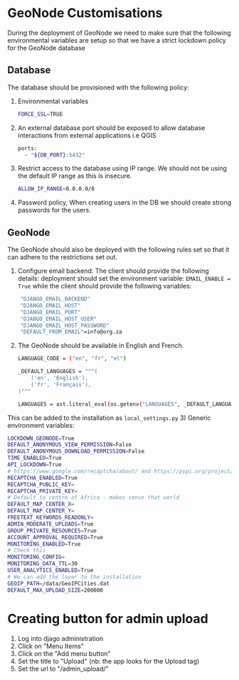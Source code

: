 # GeoNode Customisations

During the deployment of GeoNode we need to make sure that the following
environmental variables are setup so that we have a strict lockdown policy for 
the GeoNode database

## Database
The database should be provisioned with the following policy:

1) Environmental variables
    ```bash
    FORCE_SSL=TRUE
    
    ```
2) An external database port should be exposed to allow database interactions
from external applications i.e QGIS
    ```bash
    ports:
      - "${DB_PORT}:5432"
    ```
3) Restrict access to the database using IP range. We should not be using the 
default IP range as this is insecure.
    ```bash
    ALLOW_IP_RANGE=0.0.0.0/0
    ```
4) Password policy, When creating users in the DB we should create strong passwords for the users.


## GeoNode

The GeoNode should also be deployed with the following rules set so that it can adhere to the restrictions set out.

1) Configure email backend: The client should provide the following details:
deployment should set the environment variable: `EMAIL_ENABLE = True` while the client should
provide the following variables:
```bash
    "DJANGO_EMAIL_BACKEND"
    "DJANGO_EMAIL_HOST"
    "DJANGO_EMAIL_PORT"
    "DJANGO_EMAIL_HOST_USER"
    "DJANGO_EMAIL_HOST_PASSWORD"
    "DEFAULT_FROM_EMAIL"=info@org.za
```
2) The GeoNode should be available in English and French.

   ```bash
   LANGUAGE_CODE = ("en", "fr", "el")
   ```
   ```bash
   _DEFAULT_LANGUAGES = """(
       ('en', 'English'),
       ('fr', 'Français'),
   )"""
   
   LANGUAGES = ast.literal_eval(os.getenv("LANGUAGES", _DEFAULT_LANGUAGES))
   ```
This can be added to the installation as `local_settings.py`
3) Generic environment variables:
   ```bash
   LOCKDOWN_GEONODE=True
   DEFAULT_ANONYMOUS_VIEW_PERMISSION=False
   DEFAULT_ANONYMOUS_DOWNLOAD_PERMISSION=False
   TIME_ENABLED=True
   API_LOCKDOWN=True
   # https://www.google.com/recaptcha/about/ and https://pypi.org/project/django-recaptcha/#installation
   RECAPTCHA_ENABLED=True
   RECAPTCHA_PUBLIC_KEY=
   RECAPTCHA_PRIVATE_KEY=
   # Default to centre of Africa - makes sense that world
   DEFAULT_MAP_CENTER_X=
   DEFAULT_MAP_CENTER_Y=
   FREETEXT_KEYWORDS_READONLY=
   ADMIN_MODERATE_UPLOADS=True
   GROUP_PRIVATE_RESOURCES=True
   ACCOUNT_APPROVAL_REQUIRED=True
   MONITORING_ENABLED=True
   # Check this
   MONITORING_CONFIG=
   MONITORING_DATA_TTL=30
   USER_ANALYTICS_ENABLED=True
   # We can add the layer to the installation
   GEOIP_PATH=/data/GeoIPCities.dat
   DEFAULT_MAX_UPLOAD_SIZE=200000
   ```

# Creating button for admin upload
1) Log into djago administration
2) Click on "Menu Items"
3) Click on the "Add menu button"
4) Set the title to "Upload" (nb: the app looks for the Upload tag)
5) Set the url to "/admin_upload/"
